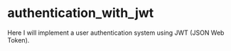 # authentication_with_jwt
Here I will implement a user authentication system using JWT (JSON Web Token).
